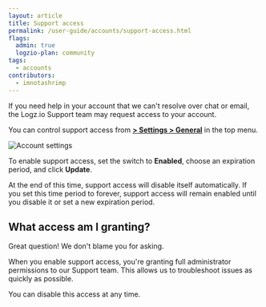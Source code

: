 ```yaml
---
layout: article
title: Support access
permalink: /user-guide/accounts/support-access.html
flags:
  admin: true
  logzio-plan: community
tags:
  - accounts
contributors:
  - imnotashrimp
---
```


If you need help in your account that we can't resolve over chat or email, the Logz.io Support team may request access to your account.

You can control support access from [**<i class="li li-gear"></i> > Settings > General**](https://app.logz.io/#/dashboard/settings/general) in the top menu.

![Account settings]({{site.baseurl}}/images/accounts/general--account-settings.png)

To enable support access, set the switch to **Enabled**, choose an expiration period, and click **Update**.

At the end of this time, support access will disable itself automatically.
If you set this time period to forever, support access will remain enabled until you disable it or set a new expiration period.

## What access am I granting?

Great question!
We don't blame you for asking.

When you enable support access, you're granting full administrator permissions to our Support team.
This allows us to troubleshoot issues as quickly as possible.

You can disable this access at any time.